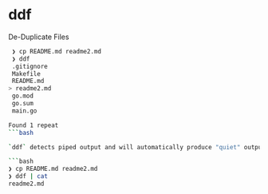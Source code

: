 # ddf

 De-Duplicate Files

```bash
 ❯ cp README.md readme2.md
 ❯ ddf
 .gitignore
 Makefile
 README.md
> readme2.md
 go.mod
 go.sum
 main.go

Found 1 repeat
```bash

`ddf` detects piped output and will automatically produce "quiet" output:

```bash
❯ cp README.md readme2.md
❯ ddf | cat
readme2.md
```
